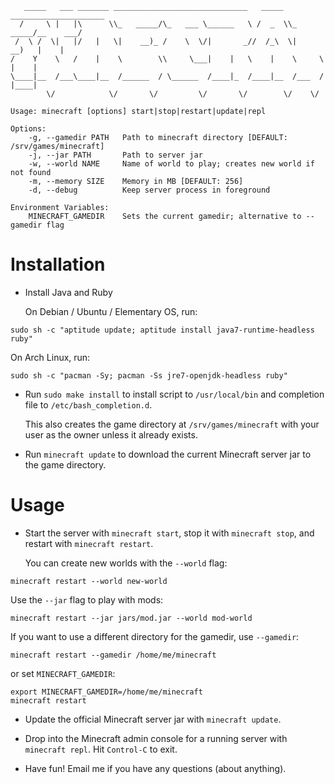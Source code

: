 ```
   _____   ___ _______ ______________________________   _____ _____________________
  /     \ |   |\      \\_   _____/\_   ___ \______   \ /  _  \\_   _____/__    ___/
 /  \ /  \|   |/   |   \|    __)_ /    \  \/|       _//  /_\  \|    __)   |    |
/    Y    \   /    |    \        \\     \___|    |   \    |    \     \    |    |
\____|__  /___\____|__  /______  / \______  /____|_  /____|__  /___  /    |____|
        \/            \/       \/         \/       \/        \/    \/

Usage: minecraft [options] start|stop|restart|update|repl

Options:
    -g, --gamedir PATH   Path to minecraft directory [DEFAULT: /srv/games/minecraft]
    -j, --jar PATH       Path to server jar
    -w, --world NAME     Name of world to play; creates new world if not found
    -m, --memory SIZE    Memory in MB [DEFAULT: 256]
    -d, --debug          Keep server process in foreground

Environment Variables:
    MINECRAFT_GAMEDIR    Sets the current gamedir; alternative to --gamedir flag
```

# Installation

* Install Java and Ruby

  On Debian / Ubuntu / Elementary OS, run:
```
sudo sh -c "aptitude update; aptitude install java7-runtime-headless ruby"
```

  On Arch Linux, run:
```
sudo sh -c "pacman -Sy; pacman -Ss jre7-openjdk-headless ruby"
```

* Run `sudo make install` to install script to `/usr/local/bin` and completion
  file to `/etc/bash_completion.d`.

  This also creates the game directory at `/srv/games/minecraft` with your
  user as the owner unless it already exists.

* Run `minecraft update` to download the current Minecraft server jar to the
  game directory.

# Usage

* Start the server with `minecraft start`, stop it with `minecraft stop`, and
  restart with `minecraft restart`.

  You can create new worlds with the `--world` flag:
```
minecraft restart --world new-world
```

  Use the `--jar` flag to play with mods:
```
minecraft restart --jar jars/mod.jar --world mod-world
```

  If you want to use a different directory for the gamedir, use `--gamedir`:
```
minecraft restart --gamedir /home/me/minecraft
```
  or set `MINECRAFT_GAMEDIR`:
```
export MINECRAFT_GAMEDIR=/home/me/minecraft
minecraft restart
```

* Update the official Minecraft server jar with `minecraft update`.

* Drop into the Minecraft admin console for a running server with `minecraft
  repl`. Hit `Control-C` to exit.

* Have fun! Email me if you have any questions (about anything).
